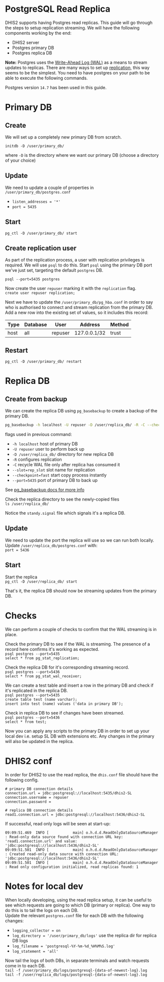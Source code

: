 # PostgreSQL Read Replica

DHIS2 supports having Postgres read replicas. This guide will go through the steps to setup replication streaming. We will have the following components working by the end:  
- DHIS2 server
- Postgres primary DB
- Postgres replica DB

**Note:** Postgres uses the [Write-Ahead Log (WAL)](https://www.postgresql.org/docs/current/wal-intro.html) as a means to stream updates to replicas. There are many ways to set up [replication](https://www.postgresql.org/docs/current/runtime-config-replication.html), this way seems to be the simplest. You need to have postgres on your path to be able to execute the following commands.

Postgres version `14.7` has been used in this guide.

# Primary DB
## Create

We will set up a completely new primary DB from scratch.

`initdb -D /user/primary_db/`

where `-D` is the directory where we want our primary DB (choose a directory of your choice)

## Update

We need to update a couple of properties in `/user/primary_db/postgres.conf`  
- `listen_addresses = '*'`  
- `port = 5435`

## Start

`pg_ctl -D /user/primary_db/ start`

## Create replication user

As part of the replication process, a user with replication privileges is required. We will use `psql` to do this. Start `psql` using the primary DB port we've just set, targeting the default `postgres` DB.

`psql --port=5435 postgres`  

Now create the user `repuser` marking it with the `replication` flag.  
`create user repuser replication;`

Next we have to update the `/user/primary_db/pg_hba.conf` in order to say who is authorised to connect and stream replication from the primary DB.  
Add a new row into the existing set of values, so it includes this record:  

| Type | Database | User    | Address      | Method |
|------|----------|---------|--------------|--------|
| host | all      | repuser | 127.0.0.1/32 | trust  |

## Restart
`pg_ctl -D /user/primary_db/ restart`

# Replica DB
## Create from backup
We can create the replica DB using `pg_basebackup` to create a backup of the primary DB.

```bash
pg_basebackup -h localhost -U repuser -D /user/replica_db/ -R -C --checkpoint=fast --slot=rep_slot --port=5435
```

flags used in previous command:  
- `-h localhost` host of primary DB
- `-U repuser` user to perform back up
- `-D /user/replica_db/` directory for new replica DB
- `-R` configures replication
- `-C` recycle WAL file only after replica has consumed it
- `--slot=rep_slot` slot name for replication
- `--checkpoint=fast` start copy process instantly
- `--port=5435` port of primary DB to back up

See [pg_basebackup docs for more info](https://www.postgresql.org/docs/current/app-pgbasebackup.html)

Check the replica directory to see the newly-copied files  
`ls /user/replica_db/`

Notice the `standy.signal` file which signals it's a replica DB.

## Update
We need to update the port the replica will use so we can run both locally. Update `/user/replica_db/postgres.conf` with:  
`port = 5436`

## Start
Start the replica  
`pg_ctl -D /user/replica_db/ start`

That's it, the replica DB should now be streaming updates from the primary DB.

# Checks
We can perform a couple of checks to confirm that the WAL streaming is in place.

Check the primary DB to see if the WAL is streaming. The presence of a record here confirms it's working as expected.  
`psql postgres --port=5435`  
`select * from pg_stat_replication;`

Check the replica DB for it's corresponding streaming record.  
`psql postgres --port=5436`  
`select * from pg_stat_wal_receiver;`

We can create a test table and insert a row in the primary DB and check if it's replicated in the replica DB.  
`psql postgres --port=5435`  
`create table test (name varchar);`  
`insert into test (name) values ('data in primary DB');`  

Check in replica DB to see if changes have been streamed.  
`psql postgres --port=5436`  
`select * from test;`  

Now you can apply any scripts to the primary DB in order to set up your local dev i.e. setup SL DB with extensions etc. Any changes in the primary will also be updated in the replica.

# DHIS2 conf
In order for DHIS2 to use the read replica, the `dhis.conf` file should have the following config.  
```
# primary DB connection details
connection.url = jdbc:postgresql://localhost:5435/dhis2-SL  
connection.username = repuser  
connection.password =

# replica DB connection details
read1.connection.url = jdbc:postgresql://localhost:5436/dhis2-SL
```

If successful, read only logs will be seen at start-up:  
```
09:09:51.469  INFO [           main] o.h.d.d.ReadOnlyDataSourceManager        : Read-only data source found with connection URL key: 'read1.connection.url' and value: 'jdbc:postgresql://localhost:5436/dhis2-SL'
09:09:51.501  INFO [           main] o.h.d.d.ReadOnlyDataSourceManager        : Created read-only data source with connection URL: 'jdbc:postgresql://localhost:5436/dhis2-SL'
09:09:51.501  INFO [           main] o.h.d.d.ReadOnlyDataSourceManager        : Read only configuration initialized, read replicas found: 1
```

# Notes for local dev
When locally developing, using the read replica setup, it can be useful to see which requests are going to which DB (primary or replica). One way to do this is to tail the logs on each DB.  
Update the relevant `postgres.conf` file for each DB with the following changes:  
- `logging_collector = on`  
- `log_directory = '/user/primary_db/logs'` use the replica dir for replica DB logs  
- `log_filename = 'postgresql-%Y-%m-%d_%H%M%S.log'`    
- `log_statement = 'all'`
 

Now tail the logs of both DBs, in separate terminals and watch requests come in to each DB.  
`tail -f /user/primary_db/logs/postgresql-{data-of-newest-log}.log`  
`tail -f /user/replica_db/logs/postgresql-{data-of-newest-log}.log`